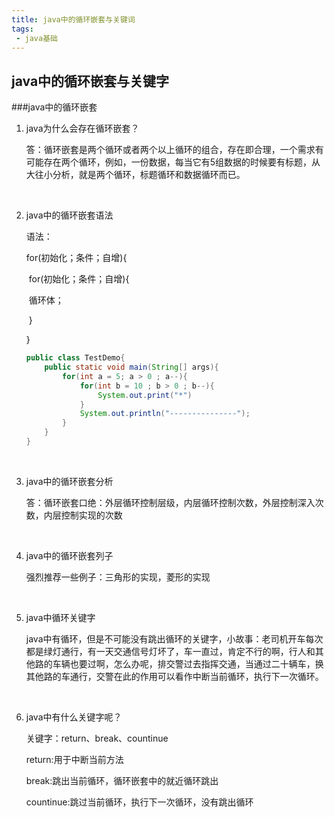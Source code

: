 ```yaml
---
title: java中的循环嵌套与关键词
tags:
 - java基础
---
```


## java中的循环嵌套与关键字

###java中的循环嵌套

1. java为什么会存在循环嵌套？

   答：循环嵌套是两个循环或者两个以上循环的组合，存在即合理，一个需求有可能存在两个循环，例如，一份数据，每当它有5组数据的时候要有标题，从大往小分析，就是两个循环，标题循环和数据循环而已。

   <br/>

2. java中的循环嵌套语法

   语法：

   for(初始化；条件；自增){

   ​	for(初始化；条件；自增){

   ​		循环体；

   ​	}

   }

   ```java
   public class TestDemo{
       public static void main(String[] args){
           for(int a = 5; a > 0 ; a--){
               for(int b = 10 ; b > 0 ; b--){
                   System.out.print("*")
               } 
               System.out.println("---------------");
           }
       }
   }
   ```


<br/>

3. java中的循环嵌套分析

   答：循环嵌套口绝：外层循环控制层级，内层循环控制次数，外层控制深入次数，内层控制实现的次数

<br/>

4. java中的循环嵌套列子

   强烈推荐一些例子：三角形的实现，菱形的实现

<br/>

5. java中循环关键字

   ​	java中有循环，但是不可能没有跳出循环的关键字，小故事：老司机开车每次都是绿灯通行，有一天交通信号灯坏了，车一直过，肯定不行的啊，行人和其他路的车辆也要过啊，怎么办呢，排交警过去指挥交通，当通过二十辆车，换其他路的车通行，交警在此的作用可以看作中断当前循环，执行下一次循环。

<br/>

6. java中有什么关键字呢？

   关键字：return、break、countinue

   return:用于中断当前方法

   break:跳出当前循环，循环嵌套中的就近循环跳出

   countinue:跳过当前循环，执行下一次循环，没有跳出循环

   